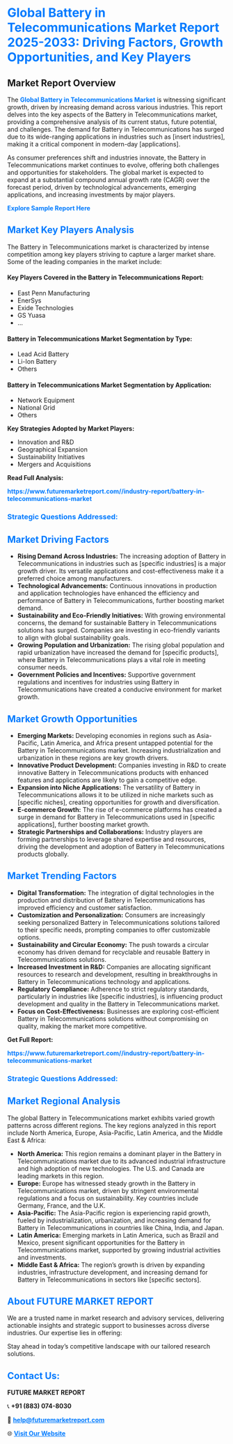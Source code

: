 <h1 style="color: #007BFF;">Global Battery in Telecommunications Market Report 2025-2033: Driving Factors, Growth Opportunities, and Key Players</h1>

<section id="overview">
<h2>Market Report Overview</h2>
<p>The <a href="https://www.futuremarketreport.com//industry-report/battery-in-telecommunications-market" style="color: #007BFF; text-decoration: none;"><strong>Global Battery in Telecommunications Market</strong></a> is witnessing significant growth, driven by increasing demand across various industries. This report delves into the key aspects of the Battery in Telecommunications market, providing a comprehensive analysis of its current status, future potential, and challenges. The demand for Battery in Telecommunications has surged due to its wide-ranging applications in industries such as [insert industries], making it a critical component in modern-day [applications].</p>
<p>As consumer preferences shift and industries innovate, the Battery in Telecommunications market continues to evolve, offering both challenges and opportunities for stakeholders. The global market is expected to expand at a substantial compound annual growth rate (CAGR) over the forecast period, driven by technological advancements, emerging applications, and increasing investments by major players.</p>
</section>

<section id="overview">
<p><a href="https://www.futuremarketreport.com//request-sample/reportId=64146" style="color: #007BFF; text-decoration: none;"><strong>Explore Sample Report Here</strong></a></p>
</section>

<section id="key-players">
<h2 style="color: #007BFF;">Market Key Players Analysis</h2>
<p>The Battery in Telecommunications market is characterized by intense competition among key players striving to capture a larger market share. Some of the leading companies in the market include:</p>
<h4>Key Players Covered in the Battery in Telecommunications Report:</h4>
<ul><li>East Penn Manufacturing</li><li>EnerSys</li><li>Exide Technologies</li><li>GS Yuasa</li><li>...</li></ul>
<h4>Battery in Telecommunications Market Segmentation by Type:</h4>
<ul><li>Lead Acid Battery</li><li>Li-Ion Battery</li><li>Others</li></ul>

<h4>Battery in Telecommunications Market Segmentation by Application:</h4>
<ul><li>Network Equipment</li><li>National Grid</li><li>Others</li></ul>
<p><strong>Key Strategies Adopted by Market Players:</strong></p>
<ul>
<li>Innovation and R&D</li>
<li>Geographical Expansion</li>
<li>Sustainability Initiatives</li>
<li>Mergers and Acquisitions</li>
</ul>
</section>

<section>
<p><strong>Read Full Analysis: </strong></p><a href="https://www.futuremarketreport.com//industry-report/battery-in-telecommunications-market" style="color: #007BFF; text-decoration: none;"><strong>https://www.futuremarketreport.com//industry-report/battery-in-telecommunications-market</strong></a>
<h3 style="color: #007BFF;">Strategic Questions Addressed:</h3>
</section>

<section id="driving-factors">
<h2 style="color: #007BFF;">Market Driving Factors</h2>
<ul>
<li><strong>Rising Demand Across Industries:</strong> The increasing adoption of Battery in Telecommunications in industries such as [specific industries] is a major growth driver. Its versatile applications and cost-effectiveness make it a preferred choice among manufacturers.</li>
<li><strong>Technological Advancements:</strong> Continuous innovations in production and application technologies have enhanced the efficiency and performance of Battery in Telecommunications, further boosting market demand.</li>
<li><strong>Sustainability and Eco-Friendly Initiatives:</strong> With growing environmental concerns, the demand for sustainable Battery in Telecommunications solutions has surged. Companies are investing in eco-friendly variants to align with global sustainability goals.</li>
<li><strong>Growing Population and Urbanization:</strong> The rising global population and rapid urbanization have increased the demand for [specific products], where Battery in Telecommunications plays a vital role in meeting consumer needs.</li>
<li><strong>Government Policies and Incentives:</strong> Supportive government regulations and incentives for industries using Battery in Telecommunications have created a conducive environment for market growth.</li>
</ul>
</section>

<section id="growth-opportunities">
<h2 style="color: #007BFF;">Market Growth Opportunities</h2>
<ul>
<li><strong>Emerging Markets:</strong> Developing economies in regions such as Asia-Pacific, Latin America, and Africa present untapped potential for the Battery in Telecommunications market. Increasing industrialization and urbanization in these regions are key growth drivers.</li>
<li><strong>Innovative Product Development:</strong> Companies investing in R&D to create innovative Battery in Telecommunications products with enhanced features and applications are likely to gain a competitive edge.</li>
<li><strong>Expansion into Niche Applications:</strong> The versatility of Battery in Telecommunications allows it to be utilized in niche markets such as [specific niches], creating opportunities for growth and diversification.</li>
<li><strong>E-commerce Growth:</strong> The rise of e-commerce platforms has created a surge in demand for Battery in Telecommunications used in [specific applications], further boosting market growth.</li>
<li><strong>Strategic Partnerships and Collaborations:</strong> Industry players are forming partnerships to leverage shared expertise and resources, driving the development and adoption of Battery in Telecommunications products globally.</li>
</ul>
</section>

<section id="trending-factors">
<h2 style="color: #007BFF;">Market Trending Factors</h2>
<ul>
<li><strong>Digital Transformation:</strong> The integration of digital technologies in the production and distribution of Battery in Telecommunications has improved efficiency and customer satisfaction.</li>
<li><strong>Customization and Personalization:</strong> Consumers are increasingly seeking personalized Battery in Telecommunications solutions tailored to their specific needs, prompting companies to offer customizable options.</li>
<li><strong>Sustainability and Circular Economy:</strong> The push towards a circular economy has driven demand for recyclable and reusable Battery in Telecommunications solutions.</li>
<li><strong>Increased Investment in R&D:</strong> Companies are allocating significant resources to research and development, resulting in breakthroughs in Battery in Telecommunications technology and applications.</li>
<li><strong>Regulatory Compliance:</strong> Adherence to strict regulatory standards, particularly in industries like [specific industries], is influencing product development and quality in the Battery in Telecommunications market.</li>
<li><strong>Focus on Cost-Effectiveness:</strong> Businesses are exploring cost-efficient Battery in Telecommunications solutions without compromising on quality, making the market more competitive.</li>
</ul>
</section>

<section>
<p><strong>Get Full Report: </strong></p><a href="https://www.futuremarketreport.com//industry-report/battery-in-telecommunications-market" style="color: #007BFF; text-decoration: none;"><strong>https://www.futuremarketreport.com//industry-report/battery-in-telecommunications-market</strong></a>
<h3 style="color: #007BFF;">Strategic Questions Addressed:</h3>
</section>


<section id="regional-analysis">
<h2 style="color: #007BFF;">Market Regional Analysis</h2>
<p>The global Battery in Telecommunications market exhibits varied growth patterns across different regions. The key regions analyzed in this report include North America, Europe, Asia-Pacific, Latin America, and the Middle East & Africa:</p>
<ul>
<li><strong>North America:</strong> This region remains a dominant player in the Battery in Telecommunications market due to its advanced industrial infrastructure and high adoption of new technologies. The U.S. and Canada are leading markets in this region.</li>
<li><strong>Europe:</strong> Europe has witnessed steady growth in the Battery in Telecommunications market, driven by stringent environmental regulations and a focus on sustainability. Key countries include Germany, France, and the U.K.</li>
<li><strong>Asia-Pacific:</strong> The Asia-Pacific region is experiencing rapid growth, fueled by industrialization, urbanization, and increasing demand for Battery in Telecommunications in countries like China, India, and Japan.</li>
<li><strong>Latin America:</strong> Emerging markets in Latin America, such as Brazil and Mexico, present significant opportunities for the Battery in Telecommunications market, supported by growing industrial activities and investments.</li>
<li><strong>Middle East & Africa:</strong> The region’s growth is driven by expanding industries, infrastructure development, and increasing demand for Battery in Telecommunications in sectors like [specific sectors].</li>
</ul>
</section>

<footer>
<h2 style="color: #007BFF;">About FUTURE MARKET REPORT</h2>
<p>We are a trusted name in market research and advisory services, delivering actionable insights and strategic support to businesses across diverse industries. Our expertise lies in offering:</p>

<p>Stay ahead in today’s competitive landscape with our tailored research solutions.</p>

<h2 style="color: #007BFF;">Contact Us:</h2>
<p><strong>FUTURE MARKET REPORT</strong></p>
<p>📞 <strong>+91 (883) 074-8030</strong></p>
<p>📧 <strong><a href="mailto:help@futuremarketreport.com" style="color: #007BFF;">help@futuremarketreport.com</a></strong></p>
<p>🌐 <strong><a href="https://www.futuremarketreport.com/" style="color: #007BFF;">Visit Our Website</a></strong></p>
</footer>